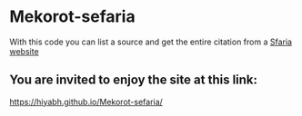 # Mekorot-sefaria
With this code you can list a source and get the entire citation from a [Sfaria website](https://www.sefaria.org.il
)

## You are invited to enjoy the site at this link:
https://hiyabh.github.io/Mekorot-sefaria/
